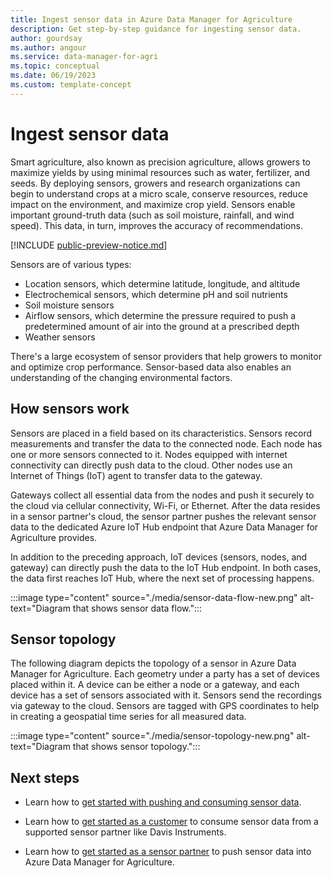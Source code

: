 ```yaml
---
title: Ingest sensor data in Azure Data Manager for Agriculture
description: Get step-by-step guidance for ingesting sensor data.
author: gourdsay
ms.author: angour
ms.service: data-manager-for-agri
ms.topic: conceptual
ms.date: 06/19/2023
ms.custom: template-concept
---
```


# Ingest sensor data

Smart agriculture, also known as precision agriculture, allows growers to maximize yields by using minimal resources such as water, fertilizer, and seeds. By deploying sensors, growers and research organizations can begin to understand crops at a micro scale, conserve resources, reduce impact on the environment, and maximize crop yield. Sensors enable important ground-truth data (such as soil moisture, rainfall, and wind speed). This data, in turn, improves the accuracy of recommendations.

[!INCLUDE [public-preview-notice.md](includes/public-preview-notice.md)]

Sensors are of various types:

* Location sensors, which determine latitude, longitude, and altitude
* Electrochemical sensors, which determine pH and soil nutrients
* Soil moisture sensors
* Airflow sensors, which determine the pressure required to push a predetermined amount of air into the ground at a prescribed depth
* Weather sensors

There's a large ecosystem of sensor providers that help growers to monitor and optimize crop performance. Sensor-based data also enables an understanding of the changing environmental factors.

## How sensors work

Sensors are placed in a field based on its characteristics. Sensors record measurements and transfer the data to the connected node. Each node has one or more sensors connected to it. Nodes equipped with internet connectivity can directly push data to the cloud. Other nodes use an Internet of Things (IoT) agent to transfer data to the gateway.

Gateways collect all essential data from the nodes and push it securely to the cloud via cellular connectivity, Wi-Fi, or Ethernet. After the data resides in a sensor partner's cloud, the sensor partner pushes the relevant sensor data to the dedicated Azure IoT Hub endpoint that Azure Data Manager for Agriculture provides.

In addition to the preceding approach, IoT devices (sensors, nodes, and gateway) can directly push the data to the IoT Hub endpoint. In both cases, the data first reaches IoT Hub, where the next set of processing happens.  

:::image type="content" source="./media/sensor-data-flow-new.png" alt-text="Diagram that shows sensor data flow.":::

## Sensor topology

The following diagram depicts the topology of a sensor in Azure Data Manager for Agriculture. Each geometry under a party has a set of devices placed within it. A device can be either a node or a gateway, and each device has a set of sensors associated with it. Sensors send the recordings via gateway to the cloud. Sensors are tagged with GPS coordinates to help in creating a geospatial time series for all measured data.

:::image type="content" source="./media/sensor-topology-new.png" alt-text="Diagram that shows sensor topology.":::

## Next steps

* Learn how to [get started with pushing and consuming sensor data](./how-to-set-up-sensor-as-customer-and-partner.md).

* Learn how to [get started as a customer](./how-to-set-up-sensors-customer.md) to consume sensor data from a supported sensor partner like Davis Instruments.

* Learn how to [get started as a sensor partner](./how-to-set-up-sensors-partner.md) to push sensor data into Azure Data Manager for Agriculture.
